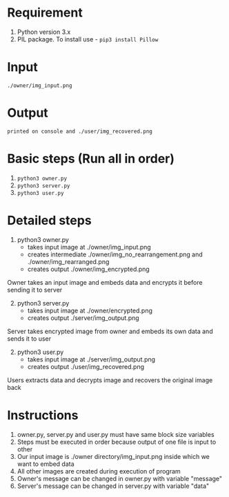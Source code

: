 # Requirement #

1. Python version 3.x
2. PIL package. To install use - ```pip3 install Pillow```


# Input #
    ./owner/img_input.png

# Output #
    printed on console and ./user/img_recovered.png

# Basic steps (Run all in order) #

1. ```python3 owner.py```
2. ```python3 server.py```
3. ```python3 user.py```


# Detailed steps #

1. python3 owner.py
    - takes input image at ./owner/img_input.png
    - creates intermediate ./owner/img_no_rearrangement.png and ./owner/img_rearranged.png
    - creates output ./owner/img_encrypted.png

Owner takes an input image and embeds data and encrypts it before sending it to server

2. python3 server.py
    - takes input image at ./owner/encrypted.png
    - creates output ./server/img_output.png

Server takes encrypted image from owner and embeds its own data and sends it to user

2. python3 user.py
    - takes input image at ./server/img_output.png
    - creates output ./user/img_recovered.png

Users extracts data and decrypts image and recovers the original image back


# Instructions #

1. owner.py, server.py and user.py must have same block size variables
2. Steps must be executed in order because output of one file is input to other
3. Our input image is ./owner directory/img_input.png inside which we want to embed data
4. All other images are created during execution of program
5. Owner's message can be changed in owner.py with variable "message"
5. Server's message can be changed in server.py with variable "data"